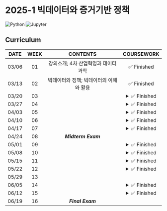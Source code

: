 # 2025-1 빅데이터와 증거기반 정책
<img alt="Python" src ="https://img.shields.io/badge/Python-3776AB.svg?&style=for-the-badge&logo=Python&logoColor=white"/> <img alt="Jupyter" src ="https://img.shields.io/badge/Jupyter-F37626.svg?&style=for-the-badge&logo=Jupyter&logoColor=white"/> <br>
</p>
</details>

## **Curriculum**
|**DATE**| **WEEK** | **CONTENTS** | **COURSEWORK** |
|:--------:|:--------:|:------------:|:----------:|
|03/06|    01    |    강의소개; 4차 산업혁명과 데이터 과학     | :white_check_mark: Finished |
|03/13|    02    | 빅데이터와 정책; 빅데이터의 이해와 활용|  :white_check_mark: Finished         |
|03/20|    03    |  |<details><summary>:white_check_mark: Finished</summary><p>[3주차 복습](https://github.com/HUFS-Programming-2022/Hyein_202002086/blob/3199350257583e6b4fd42a7b5f61a0ccd8765489/week_03.ipynb)</p></details>|
|03/27|    04    |       |    <details><summary>:white_check_mark: Finished</summary><p>[4주차 복습](https://github.com/HUFS-Programming-2022/Hyein_202002086/blob/e138bb00a54ea0279f5efe35a8bbdf57e2ad3ce8/week_04.ipynb)</p></details>        |
|04/03|    05    |             |  <details><summary>:white_check_mark: Finished</summary><p>[5주차 복습](https://github.com/HUFS-Programming-2022/Hyein_202002086/blob/071350cec7975e0bd6424a9fdebf22b130c5048f/week_05.ipynb)</p></details>        |
|04/10|    06    |           |  <details><summary>:white_check_mark: Finished</summary><p>[6주차 복습](https://github.com/HUFS-Programming-2022/Hyein_202002086/blob/1f2d7755f51c7f0e259d8e7da913632cc0b478d6/week_06.ipynb)</p></details>          |
|04/17|    07    |       | <details><summary>:white_check_mark: Finished</summary><p>[7주차 복습](https://github.com/HUFS-Programming-2022/Hyein_202002086/blob/265d9c195b1e73e742af7f9eeffc5eb890999d1f/week_07.ipynb)</p></details>         |
|04/24|    08    |    ***Midterm Exam***         |            |
|05/01|    09    |            | <details><summary>:white_check_mark: Finished</summary><p>[9주차 복습](https://github.com/HUFS-Programming-2022/Hyein_202002086/blob/557c139a2ef59604c2f527d95ad4c58cb8f81abd/week_09.ipynb)</p></details>           |
|05/08|    10    |            |   <details><summary>:white_check_mark: Finished</summary><p>[10주차 복습](https://github.com/HUFS-Programming-2022/Hyein_202002086/blob/437a3cdec5d283977e7128bd849d875cd3994c7e/week_10.ipynb)</p></details>        |
|05/15|    11    |              | <details><summary>:white_check_mark: Finished</summary><p>[11주차 복습](https://github.com/HUFS-Programming-2022/Hyein_202002086/blob/69cd356a242125702153f6962530d28e476d2de3/week_11.ipynb)</p></details>           |
|05/22|    12    |           | <details><summary>:white_check_mark: Finished</summary><p>[12주차 복습](https://github.com/HUFS-Programming-2022/Hyein_202002086/blob/b323988513d0d2b25df7b98a6d6396571ef8a643/week_12.ipynb)</p></details>           |
|05/29|    13    |           |           |
|06/05|    14    |             |  <details><summary>:white_check_mark: Finished</summary><p>[14주차 복습](https://github.com/HUFS-Programming-2022/Hyein_202002086/blob/c34a548027461a000c4e2783985f36ad68573f05/week_13.ipynb)</p></details>          |
|06/12|    15    |          | <details><summary>:white_check_mark: Finished</summary><p>[15주차 복습](https://github.com/HUFS-Programming-2022/Hyein_202002086/blob/37c85942239e0ecd5bb8fb0d7374cd3f5fb3dc5f/week_15.ipynb)</p></details>          |
|06/19|    16    |     ***Final Exam***         |            |
